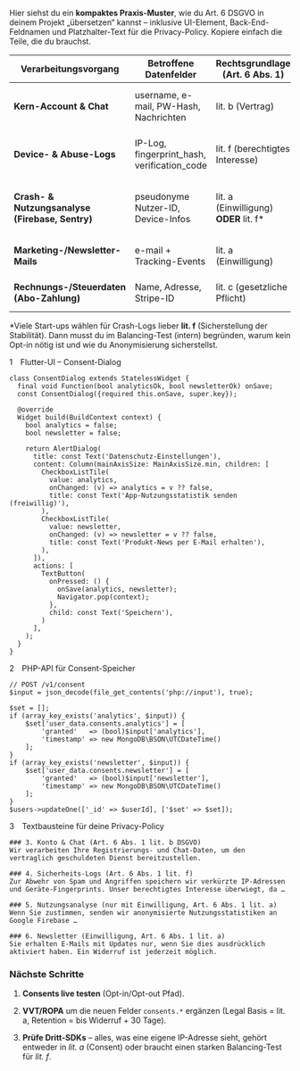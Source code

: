 Hier siehst du ein **kompaktes Praxis-Muster**, wie du Art. 6 DSGVO in deinem Projekt „übersetzen“ kannst – inklusive UI-Element, Back-End-Feldnamen und Platzhalter-Text für die Privacy-Policy. Kopiere einfach die Teile, die du brauchst.

| Verarbeitungsvorgang                              | Betroffene Datenfelder                            | Rechtsgrundlage (Art. 6 Abs. 1) | WIE du sie erfüllst                                                            | Was im Code/DB landet                                    |
|---------------------------------------------------|---------------------------------------------------|---------------------------------|--------------------------------------------------------------------------------|----------------------------------------------------------|
| **Kern-Account & Chat**                           | username, e-mail, PW-Hash, Nachrichten            | lit. b (Vertrag)                | *Nutzungsbedingungen akzeptieren* im Onboarding (Checkbox)                    | kein Consent-Flag nötig                                  |
| **Device- & Abuse-Logs**                          | IP-Log, fingerprint_hash, verification_code       | lit. f (berechtigtes Interesse) | Privacy-Policy-Abschnitt „Sicherheit“ + interne Interessenabwägung            | kein Opt-in – aber Löschfrist & Kürzung der IP speichern |
| **Crash- & Nutzungsanalyse (Firebase, Sentry)**   | pseudonyme Nutzer-ID, Device-Infos                | lit. a (Einwilligung) **ODER** lit. f* | Vor dem 1. Event: Consent-Dialog („Darfst du Nutzungsdaten senden?“)          | `consents.analytics.granted = true/false` + timestamp    |
| **Marketing-/Newsletter-Mails**                   | e-mail + Tracking-Events                          | lit. a (Einwilligung)           | Separate Checkbox **abgewählt**; Double-Opt-In-Mail                           | `consents.newsletter.granted = true/false` + timestamp   |
| **Rechnungs-/Steuerdaten (Abo-Zahlung)**          | Name, Adresse, Stripe-ID                          | lit. c (gesetzliche Pflicht)    | Verweis auf HGB/AO in Privacy Policy                                          | Daten in separater „finance“-Collection, 10 J. Retention |
*Viele Start-ups wählen für Crash-Logs lieber **lit. f** (Sicherstellung der Stabilität). Dann musst du im Balancing-Test (intern) begründen, warum kein Opt-in nötig ist und wie du Anonymisierung sicherstellst.


1 Flutter-UI – Consent-Dialog
```
class ConsentDialog extends StatelessWidget {
  final void Function(bool analyticsOk, bool newsletterOk) onSave;
  const ConsentDialog({required this.onSave, super.key});

  @override
  Widget build(BuildContext context) {
    bool analytics = false;
    bool newsletter = false;

    return AlertDialog(
      title: const Text('Datenschutz-Einstellungen'),
      content: Column(mainAxisSize: MainAxisSize.min, children: [
        CheckboxListTile(
          value: analytics,
          onChanged: (v) => analytics = v ?? false,
          title: const Text('App-Nutzungsstatistik senden (freiwillig)'),
        ),
        CheckboxListTile(
          value: newsletter,
          onChanged: (v) => newsletter = v ?? false,
          title: const Text('Produkt-News per E-Mail erhalten'),
        ),
      ]),
      actions: [
        TextButton(
          onPressed: () {
            onSave(analytics, newsletter);
            Navigator.pop(context);
          },
          child: const Text('Speichern'),
        )
      ],
    );
  }
}

```
2 PHP-API für Consent-Speicher
```
// POST /v1/consent
$input = json_decode(file_get_contents('php://input'), true);

$set = [];
if (array_key_exists('analytics', $input)) {
    $set['user_data.consents.analytics'] = [
        'granted'   => (bool)$input['analytics'],
        'timestamp' => new MongoDB\BSON\UTCDateTime()
    ];
}
if (array_key_exists('newsletter', $input)) {
    $set['user_data.consents.newsletter'] = [
        'granted'   => (bool)$input['newsletter'],
        'timestamp' => new MongoDB\BSON\UTCDateTime()
    ];
}
$users->updateOne(['_id' => $userId], ['$set' => $set]);

```

3 Textbausteine für deine Privacy-Policy
```
### 3. Konto & Chat (Art. 6 Abs. 1 lit. b DSGVO)
Wir verarbeiten Ihre Registrierungs- und Chat-Daten, um den vertraglich geschuldeten Dienst bereitzustellen.

### 4. Sicherheits-Logs (Art. 6 Abs. 1 lit. f)
Zur Abwehr von Spam und Angriffen speichern wir verkürzte IP-Adressen und Geräte-Fingerprints. Unser berechtigtes Interesse überwiegt, da …

### 5. Nutzungsanalyse (nur mit Einwilligung, Art. 6 Abs. 1 lit. a)
Wenn Sie zustimmen, senden wir anonymisierte Nutzungsstatistiken an Google Firebase …

### 6. Newsletter (Einwilligung, Art. 6 Abs. 1 lit. a)
Sie erhalten E-Mails mit Updates nur, wenn Sie dies ausdrücklich aktiviert haben. Ein Widerruf ist jederzeit möglich.

```
### Nächste Schritte

1. **Consents live testen** (Opt-in/Opt-out Pfad).
    
2. **VVT/ROPA** um die neuen Felder `consents.*` ergänzen (Legal Basis = lit. a, Retention = bis Widerruf + 30 Tage).
    
3. **Prüfe Dritt-SDKs** – alles, was eine eigene IP-Adresse sieht, gehört entweder in _lit. a_ (Consent) oder braucht einen starken Balancing-Test für _lit. f_.

